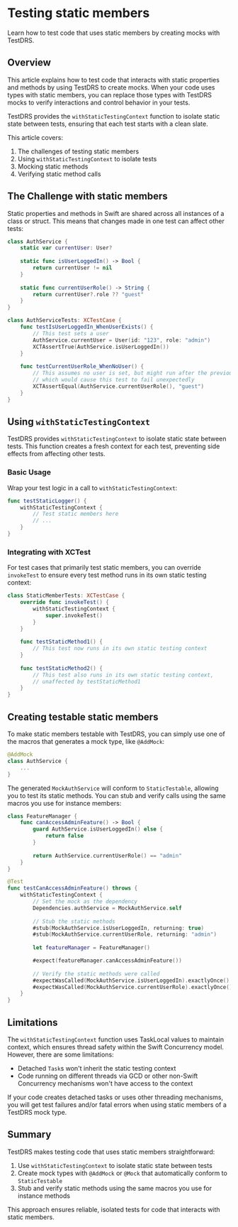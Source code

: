 # Testing static members

Learn how to test code that uses static members by creating mocks with TestDRS.

## Overview

This article explains how to test code that interacts with static properties and methods by using TestDRS to create mocks. When your code uses types with static members, you can replace those types with TestDRS mocks to verify interactions and control behavior in your tests.

TestDRS provides the `withStaticTestingContext` function to isolate static state between tests, ensuring that each test starts with a clean slate.

This article covers:
1. The challenges of testing static members
2. Using `withStaticTestingContext` to isolate tests
3. Mocking static methods
4. Verifying static method calls

## The Challenge with static members

Static properties and methods in Swift are shared across all instances of a class or struct. This means that changes made in one test can affect other tests:

```swift
class AuthService {
    static var currentUser: User?
    
    static func isUserLoggedIn() -> Bool {
        return currentUser != nil
    }
    
    static func currentUserRole() -> String {
        return currentUser?.role ?? "guest"
    }
}

class AuthServiceTests: XCTestCase {
    func testIsUserLoggedIn_WhenUserExists() {
        // This test sets a user
        AuthService.currentUser = User(id: "123", role: "admin")
        XCTAssertTrue(AuthService.isUserLoggedIn())
    }
    
    func testCurrentUserRole_WhenNoUser() {
        // This assumes no user is set, but might run after the previous test
        // which would cause this test to fail unexpectedly
        XCTAssertEqual(AuthService.currentUserRole(), "guest")
    }
}
```

## Using `withStaticTestingContext`

TestDRS provides `withStaticTestingContext` to isolate static state between tests. This function creates a fresh context for each test, preventing side effects from affecting other tests.

### Basic Usage

Wrap your test logic in a call to `withStaticTestingContext`:

```swift
func testStaticLogger() {
    withStaticTestingContext {
        // Test static members here
        // ...
    }
}
```

### Integrating with XCTest

For test cases that primarily test static members, you can override `invokeTest` to ensure every test method runs in its own static testing context:

```swift
class StaticMemberTests: XCTestCase {
    override func invokeTest() {
        withStaticTestingContext {
            super.invokeTest()
        }
    }
    
    func testStaticMethod1() {
        // This test now runs in its own static testing context
    }
    
    func testStaticMethod2() {
        // This test also runs in its own static testing context,
        // unaffected by testStaticMethod1
    }
}
```

## Creating testable static members

To make static members testable with TestDRS, you can simply use one of the macros that generates a mock type, like `@AddMock`:

```swift
@AddMock
class AuthService {
    ...
}
```

The generated `MockAuthService` will conform to `StaticTestable`, allowing you to test its static methods. You can stub and verify calls using the same macros you use for instance members:

```swift
class FeatureManager {
    func canAccessAdminFeature() -> Bool {
        guard AuthService.isUserLoggedIn() else {
            return false
        }
        
        return AuthService.currentUserRole() == "admin"
    }
}

@Test
func testCanAccessAdminFeature() throws {
    withStaticTestingContext {
        // Set the mock as the dependency
        Dependencies.authService = MockAuthService.self
        
        // Stub the static methods
        #stub(MockAuthService.isUserLoggedIn, returning: true)
        #stub(MockAuthService.currentUserRole, returning: "admin")
        
        let featureManager = FeatureManager()

        #expect(featureManager.canAccessAdminFeature())
        
        // Verify the static methods were called
        #expectWasCalled(MockAuthService.isUserLoggedIn).exactlyOnce()
        #expectWasCalled(MockAuthService.currentUserRole).exactlyOnce()
    }
}
```

## Limitations

The `withStaticTestingContext` function uses TaskLocal values to maintain context, which ensures thread safety within the Swift Concurrency model. However, there are some limitations:

- Detached `Task`s won't inherit the static testing context
- Code running on different threads via GCD or other non-Swift Concurrency mechanisms won't have access to the context

If your code creates detached tasks or uses other threading mechanisms, you will get test failures and/or fatal errors when using static members of a TestDRS mock type.

## Summary

TestDRS makes testing code that uses static members straightforward:

1. Use `withStaticTestingContext` to isolate static state between tests
2. Create mock types with `@AddMock` or `@Mock` that automatically conform to `StaticTestable`
3. Stub and verify static methods using the same macros you use for instance methods

This approach ensures reliable, isolated tests for code that interacts with static members.
